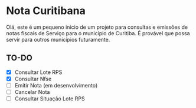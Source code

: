 # Nota Curitibana
Olá, este é um pequeno inicio de um projeto para consultas e emissões de notas fiscais de Serviço para o município de Curitiba.
É provável que possa servir para outros municípios futuramente.

## TO-DO

 - [x] Consultar Lote RPS
 - [x] Consultar Nfse
 - [ ] Emitir Nota (em desenvolvimento)
 - [ ] Cancelar Nota
 - [ ] Consultar Situação Lote RPS
